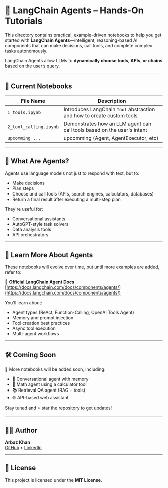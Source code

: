 # 🧠 LangChain Agents – Hands-On Tutorials

This directory contains practical, example-driven notebooks to help you get started with **LangChain Agents**—intelligent, reasoning-based AI components that can make decisions, call tools, and complete complex tasks autonomously.

LangChain Agents allow LLMs to **dynamically choose tools, APIs, or chains** based on the user’s query.

---

## 📂 Current Notebooks

| File Name               | Description                                                                 |
|-------------------------|-----------------------------------------------------------------------------|
| `1_tools.ipynb`         | Introduces LangChain `Tool` abstraction and how to create custom tools      |
| `2_tool_calling.ipynb`  | Demonstrates how an LLM agent can call tools based on the user's intent     |
|`upcomming ...`          | upcomming (Agent, AgentExecutor, etc)                                        |

---

## 🧪 What Are Agents?

Agents use language models not just to respond with text, but to:

- Make decisions  
- Plan steps  
- Choose and call tools (APIs, search engines, calculators, databases)  
- Return a final result after executing a multi-step plan

They're useful for:
- Conversational assistants
- AutoGPT-style task solvers
- Data analysis tools
- API orchestrators

---

## 📖 Learn More About Agents

These notebooks will evolve over time, but until more examples are added, refer to:

🔗 **Official LangChain Agent Docs**  
[https://docs.langchain.com/docs/components/agents/](https://docs.langchain.com/docs/components/agents/)

You'll learn about:
- Agent types (ReAct, Function-Calling, OpenAI Tools Agent)
- Memory and prompt injection
- Tool creation best practices
- Async tool execution
- Multi-agent workflows

---

## 🛠 Coming Soon

🚧 More notebooks will be added soon, including:

- 🔄 Conversational agent with memory  
- 🧮 Math agent using a calculator tool  
- 📚 Retrieval QA agent (RAG + tools)  
- 🌐 API-based web assistant

Stay tuned and ⭐ star the repository to get updates!

---

## 🧑‍💻 Author

**Arbaz Khan**  
[GitHub](https://github.com/Arbazkhan-cs) • [LinkedIn](https://www.linkedin.com/in/arbazkhan-cs/)

---

## 📄 License

This project is licensed under the **MIT License**.
